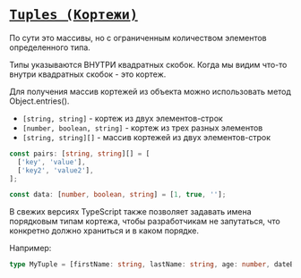 # [`Tuples (Кортежи)`](../index.md)

По сути это массивы, но с ограниченным количеством элементов определенного типа.

Типы указываются ВНУТРИ квадратных скобок. Когда мы видим что-то внутри квадратных скобок - это кортеж.

Для получения массив кортежей из объекта можно использовать метод Object.entries().

- `[string, string]` - кортеж из двух элементов-строк
- `[number, boolean, string]` - кортеж из трех разных элементов
- `[string, string][]` - массив кортежей из двух элементов-строк

```ts
const pairs: [string, string][] = [
  ['key', 'value'],
  ['key2', 'value2'],
];

const data: [number, boolean, string] = [1, true, ''];
```

В свежих версиях TypeScript также позволяет задавать имена порядковым типам кортежа, чтобы разработчикам не запутаться, что конкретно должно храниться и в каком порядке.

Например:

```ts
type MyTuple = [firstName: string, lastName: string, age: number, dateBirth: Date];
```
